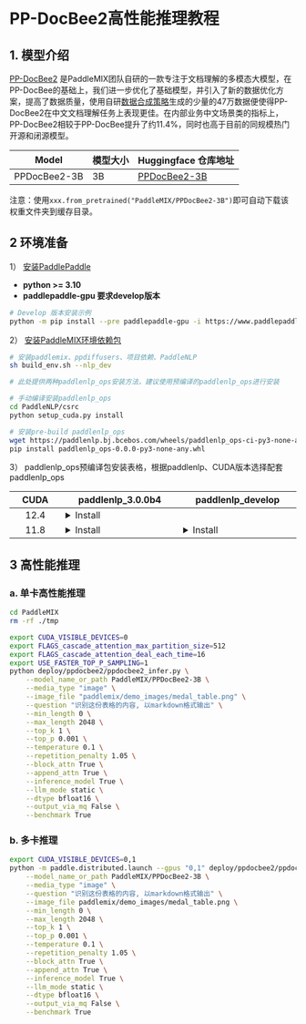 # PP-DocBee2高性能推理教程

## 1. 模型介绍

[PP-DocBee2](https://github.com/PaddlePaddle/PaddleMIX/tree/develop/paddlemix/examples/ppdocbee2) 是PaddleMIX团队自研的一款专注于文档理解的多模态大模型，在PP-DocBee的基础上，我们进一步优化了基础模型，并引入了新的数据优化方案，提高了数据质量，使用自研[数据合成策略](https://arxiv.org/abs/2503.04065)生成的少量的47万数据便使得PP-DocBee2在中文文档理解任务上表现更佳。在内部业务中文场景类的指标上，PP-DocBee2相较于PP-DocBee提升了约11.4%，同时也高于目前的同规模热门开源和闭源模型。

| Model              | 模型大小 | Huggingface 仓库地址 |
|--------------------|----------|--------------------|
| PPDocBee2-3B | 3B | [PPDocBee2-3B](https://huggingface.co/PaddleMIX/PPDocBee2-3B) |

注意：使用`xxx.from_pretrained("PaddleMIX/PPDocBee2-3B")`即可自动下载该权重文件夹到缓存目录。


## 2 环境准备
1）
[安装PaddlePaddle](https://github.com/PaddlePaddle/PaddleMIX?tab=readme-ov-file#3-%EF%B8%8F%E5%AE%89%E8%A3%85paddlepaddle)
- **python >= 3.10**
- **paddlepaddle-gpu 要求develop版本**
```bash
# Develop 版本安装示例
python -m pip install --pre paddlepaddle-gpu -i https://www.paddlepaddle.org.cn/packages/nightly/cu118/

```

2） [安装PaddleMIX环境依赖包](https://github.com/PaddlePaddle/PaddleMIX?tab=readme-ov-file#3-%EF%B8%8F%E5%AE%89%E8%A3%85paddlepaddle)
```bash
# 安装paddlemix、ppdiffusers、项目依赖、PaddleNLP
sh build_env.sh --nlp_dev

# 此处提供两种paddlenlp_ops安装方法，建议使用预编译的paddlenlp_ops进行安装

# 手动编译安装paddlenlp_ops
cd PaddleNLP/csrc
python setup_cuda.py install

# 安装pre-build paddlenlp_ops
wget https://paddlenlp.bj.bcebos.com/wheels/paddlenlp_ops-ci-py3-none-any.whl -O paddlenlp_ops-0.0.0-py3-none-any.whl
pip install paddlenlp_ops-0.0.0-py3-none-any.whl
```

3） paddlenlp_ops预编译包安装表格，根据paddlenlp、CUDA版本选择配套paddlenlp_ops

<table class="docutils">
    <thead>
        <tr>
            <th width="80">CUDA</th>
            <th width="200">paddlenlp_3.0.0b4</th>
            <th width="200">paddlenlp_develop</th>
        </tr>
    </thead>
    <tbody>
        <tr>
            <td align="center">12.4</td>
            <td>
                <details>
                    <summary>Install</summary>
                    <pre><code>pip install https://paddlenlp.bj.bcebos.com/ops/cu124/paddlenlp_ops-3.0.0b4-py3-none-any.whl</code></pre>
                </details>
            </td>
            <td></td>
        </tr>
        <tr>
            <td align="center">11.8</td>
            <td>
                <details>
                    <summary>Install</summary>
                    <pre><code>pip install https://paddlenlp.bj.bcebos.com/ops/cu118/paddlenlp_ops-3.0.0b4-py3-none-any.whl</code></pre>
                </details>
            </td>
            <td>
                <details>
                    <summary>Install</summary>
                    <pre><code>pip install https://paddlenlp.bj.bcebos.com/ops/cu118/paddlenlp_ops-3.0.0b4.post20250331-py3-none-any.whl</code></pre>
                </details>
            </td>
        </tr>
    </tbody>
</table>

## 3 高性能推理

### a. 单卡高性能推理
```bash
cd PaddleMIX
rm -rf ./tmp

export CUDA_VISIBLE_DEVICES=0
export FLAGS_cascade_attention_max_partition_size=512
export FLAGS_cascade_attention_deal_each_time=16
export USE_FASTER_TOP_P_SAMPLING=1
python deploy/ppdocbee2/ppdocbee2_infer.py \
    --model_name_or_path PaddleMIX/PPDocBee2-3B \
    --media_type "image" \
    --image_file "paddlemix/demo_images/medal_table.png" \
    --question "识别这份表格的内容, 以markdown格式输出" \
    --min_length 0 \
    --max_length 2048 \
    --top_k 1 \
    --top_p 0.001 \
    --temperature 0.1 \
    --repetition_penalty 1.05 \
    --block_attn True \
    --append_attn True \
    --inference_model True \
    --llm_mode static \
    --dtype bfloat16 \
    --output_via_mq False \
    --benchmark True

```


### b. 多卡推理
```bash
export CUDA_VISIBLE_DEVICES=0,1
python -m paddle.distributed.launch --gpus "0,1" deploy/ppdocbee2/ppdocbee2_infer.py \
    --model_name_or_path PaddleMIX/PPDocBee2-3B \
    --media_type "image" \
    --question "识别这份表格的内容, 以markdown格式输出" \
    --image_file paddlemix/demo_images/medal_table.png \
    --min_length 0 \
    --max_length 2048 \
    --top_k 1 \
    --top_p 0.001 \
    --temperature 0.1 \
    --repetition_penalty 1.05 \
    --block_attn True \
    --append_attn True \
    --inference_model True \
    --llm_mode static \
    --dtype bfloat16 \
    --output_via_mq False \
    --benchmark True
```
